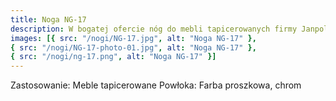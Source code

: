 ```yaml
---
title: Noga NG-17
description: W bogatej ofercie nóg do mebli tapicerowanych firmy Janpol, znajdą Państwo między innymi model NG-17. Jest to produkt wysokiej jakości, dzięki czemu będzie służył Państwu przez długie lata. Dokładne parametry widoczne są na rysunku technicznym.
images: [{ src: "/nogi/NG-17.jpg", alt: "Noga NG-17" },
{ src: "/nogi/NG-17-photo-01.jpg", alt: "Noga NG-17" },
{ src: "/nogi/ng-17.png", alt: "Noga NG-17" }]
---
```


Zastosowanie: Meble tapicerowane
Powłoka: Farba proszkowa, chrom
